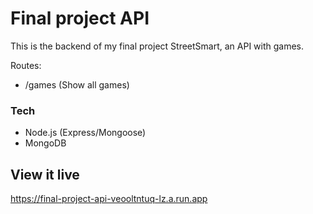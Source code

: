 # Final project API
This is the backend of my final project StreetSmart, an API with games.

Routes: 
- /games (Show all games)

### Tech
- Node.js (Express/Mongoose)
- MongoDB

## View it live
https://final-project-api-veooltntuq-lz.a.run.app

